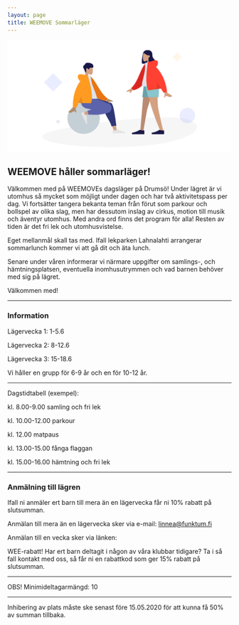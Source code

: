 ```yaml
---
layout: page
title: WEEMOVE Sommarläger
---
```


<img src="../uploads/weemove-illustration-2.png" alt="WEEMOVE illustration">


## WEEMOVE håller sommarläger!
Välkommen med på WEEMOVEs dagsläger på Drumsö! Under lägret är vi utomhus så mycket som möjligt under dagen och har två aktivitetspass per dag. Vi fortsätter tangera bekanta teman från förut som parkour och bollspel av olika slag, men har dessutom inslag av cirkus, motion till musik och äventyr utomhus. Med andra ord finns det program för alla! Resten av tiden är det fri lek och utomhusvistelse.

Eget mellanmål skall tas med. Ifall lekparken Lahnalahti arrangerar sommarlunch kommer vi att gå dit och äta lunch.

Senare under våren informerar vi närmare uppgifter om samlings-, och hämtningsplatsen, eventuella inomhusutrymmen och vad barnen behöver med sig på lägret.

Välkommen med!

---

### Information

Lägervecka 1: 1-5.6

Lägervecka 2: 8-12.6

Lägervecka 3: 15-18.6


Vi håller en grupp för 6-9 år och en för 10-12 år.

---


Dagstidtabell (exempel):

kl. 8.00-9.00 samling och fri lek 

kl. 10.00-12.00 parkour

kl. 12.00 matpaus

kl. 13.00-15.00 fånga flaggan

kl. 15.00-16.00 hämtning och fri lek


---

### Anmälning till lägren


Ifall ni anmäler ert barn till mera än en lägervecka får ni 10% rabatt på slutsumman.

Anmälan till mera än en lägervecka sker via e-mail: linnea@funktum.fi


Anmälan till en vecka sker via länken: 


WEE-rabatt!
Har ert barn deltagit i någon av våra klubbar tidigare? Ta i så fall kontakt med oss, så får ni en rabattkod som ger 15% rabatt på slutsumman.

---

OBS! Minimideltagarmängd: 10

---

Inhibering av plats måste ske senast före 15.05.2020 för att kunna få 50% av summan tillbaka.
